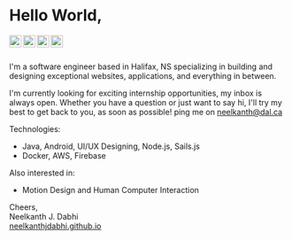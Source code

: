 # Hello World,

<a href="https://www.linkedin.com/in/neelkanthjdabhi/">
  <img align="left" alt="Neelkanth Dabhi - LinkedIn" width="22px" src="https://cdn.jsdelivr.net/npm/simple-icons@v3/icons/linkedin.svg"/>
</a>
<a href="https://instagram.com/neelkanthjdabhi">
  <img align="left" alt="Neelkanth Dabhi - Instagram" width="22px" src="https://cdn.jsdelivr.net/npm/simple-icons@v3/icons/instagram.svg"/>
</a>
<a href="https://twitter.com/neelkanthjdabhi">
  <img align="left" alt="Neelkanth Dabhi - Twitter" width="22px" src="https://cdn.jsdelivr.net/npm/simple-icons@v3/icons/twitter.svg"/>
</a>
<a href="https://facebook.com/neelkanthjdabhi">
  <img align="left" alt="Neelkanth Dabhi - Facebook" width="22px" src="https://cdn.jsdelivr.net/npm/simple-icons@v3/icons/facebook.svg"/>
</a>
<br />
<br />

I'm a software engineer based in Halifax, NS 
specializing in building and designing exceptional websites, applications, and everything in between.

I'm currently looking for exciting internship opportunities, my inbox is always open. 
Whether you have a question or just want to say hi, I'll try my best to get back to you, as soon as possible! ping me on neelkanth@dal.ca

Technologies:
- Java, Android, UI/UX Designing, Node.js, Sails.js
- Docker, AWS, Firebase

Also interested in:
- Motion Design and Human Computer Interaction


Cheers,  
Neelkanth J. Dabhi  
[neelkanthjdabhi.github.io](https://neelkanthjdabhi.github.io/)
